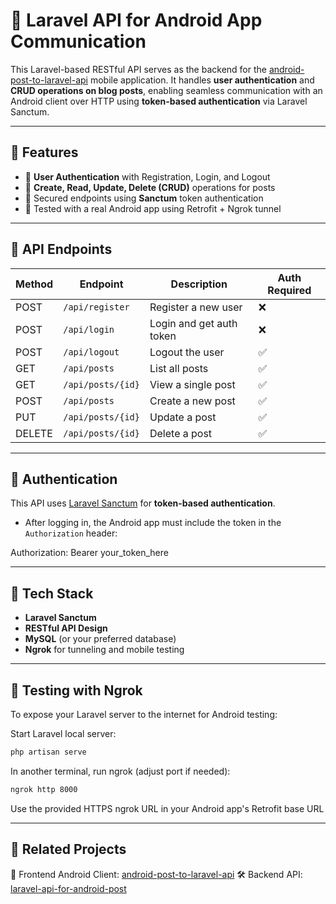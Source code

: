 # 📡 Laravel API for Android App Communication

This Laravel-based RESTful API serves as the backend for the [android-post-to-laravel-api](https://github.com/raffyhidayatulloh/android-post-to-laravel-api) mobile application. It handles **user authentication** and **CRUD operations on blog posts**, enabling seamless communication with an Android client over HTTP using **token-based authentication** via Laravel Sanctum.

---

## 🚀 Features

- 🔐 **User Authentication** with Registration, Login, and Logout
- 📝 **Create, Read, Update, Delete (CRUD)** operations for posts
- 🧪 Secured endpoints using **Sanctum** token authentication
- 🤖 Tested with a real Android app using Retrofit + Ngrok tunnel

---

## 📁 API Endpoints

| Method | Endpoint         | Description                 | Auth Required |
|--------|------------------|-----------------------------|---------------|
| POST   | `/api/register`  | Register a new user         | ❌            |
| POST   | `/api/login`     | Login and get auth token    | ❌            |
| POST   | `/api/logout`    | Logout the user             | ✅            |
| GET    | `/api/posts`     | List all posts              | ✅            |
| GET    | `/api/posts/{id}`| View a single post          | ✅            |
| POST   | `/api/posts`     | Create a new post           | ✅            |
| PUT    | `/api/posts/{id}`| Update a post               | ✅            |
| DELETE | `/api/posts/{id}`| Delete a post               | ✅            |

---

## 🔐 Authentication

This API uses [Laravel Sanctum](https://laravel.com/docs/sanctum) for **token-based authentication**.

- After logging in, the Android app must include the token in the `Authorization` header:

Authorization: Bearer your_token_here

---

## 🧩 Tech Stack

- **Laravel Sanctum**
- **RESTful API Design**
- **MySQL** (or your preferred database)
- **Ngrok** for tunneling and mobile testing

---

## 🧪 Testing with Ngrok
To expose your Laravel server to the internet for Android testing:

Start Laravel local server:

```bash
php artisan serve
```
In another terminal, run ngrok (adjust port if needed):

```bash
ngrok http 8000
```
Use the provided HTTPS ngrok URL in your Android app's Retrofit base URL

---

## 🔗 Related Projects
📱 Frontend Android Client: [android-post-to-laravel-api](https://github.com/raffyhidayatulloh/android-post-to-laravel-api)
🛠️ Backend API: [laravel-api-for-android-post](https://github.com/raffyhidayatulloh/laravel-api-for-android-post)
